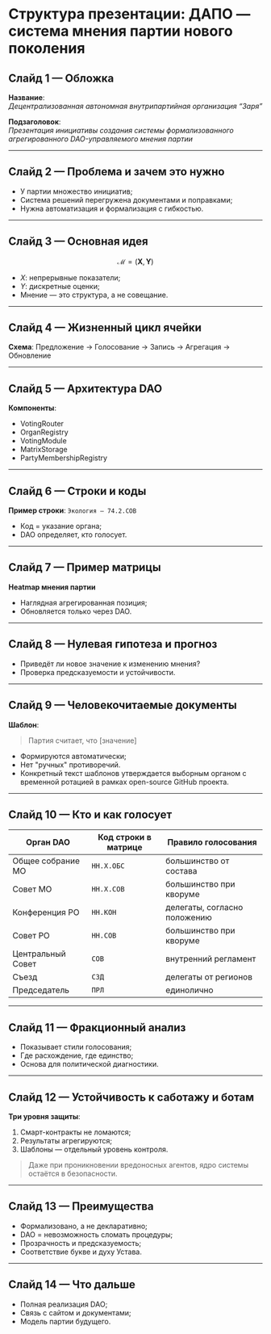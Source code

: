 # Структура презентации: ДАПО — система мнения партии нового поколения

## Слайд 1 — Обложка
**Название**:  
_Децентрализованная автономная внутрипартийная организация “Заря”_

**Подзаголовок**:  
_Презентация инициативы создания системы формализованного агрегированного DAO-управляемого мнения партии_

---

## Слайд 2 — Проблема и зачем это нужно
- У партии множество инициатив;
- Система решений перегружена документами и поправками;
- Нужна автоматизация и формализация с гибкостью.

---

## Слайд 3 — Основная идея
$$
\mathcal{M} = (\mathbf{X}, \mathbf{Y})
$$
- $X$: непрерывные показатели;
- $Y$: дискретные оценки;
- Мнение — это структура, а не совещание.

---

## Слайд 4 — Жизненный цикл ячейки
**Схема**:
Предложение → Голосование → Запись → Агрегация → Обновление

---

## Слайд 5 — Архитектура DAO
**Компоненты**:
- VotingRouter
- OrganRegistry
- VotingModule
- MatrixStorage
- PartyMembershipRegistry

---

## Слайд 6 — Строки и коды
**Пример строки**:
`Экология — 74.2.СОВ`

- Код = указание органа;
- DAO определяет, кто голосует.

---

## Слайд 7 — Пример матрицы
**Heatmap мнения партии**
- Наглядная агрегированная позиция;
- Обновляется только через DAO.

---

## Слайд 8 — Нулевая гипотеза и прогноз
- Приведёт ли новое значение к изменению мнения?
- Проверка предсказуемости и устойчивости.

---

## Слайд 9 — Человекочитаемые документы
**Шаблон**:
> Партия считает, что [значение]

- Формируются автоматически;
- Нет "ручных" противоречий.
- Конкретный текст шаблонов утверждается выборным органом с временной ротацией в рамках open-source GitHub проекта.

---

## Слайд 10 — Кто и как голосует
| Орган DAO                    | Код строки в матрице  | Правило голосования                  |
|------------------------------|-----------------------|--------------------------------------|
| Общее собрание МО            | `НН.Х.ОБС`            | большинство от состава               |
| Совет МО                     | `НН.Х.СОВ`            | большинство при кворуме              |
| Конференция РО               | `НН.КОН`              | делегаты, согласно положению         |
| Совет РО                     | `НН.СОВ`              | большинство при кворуме              |
| Центральный Совет            | `СОВ`                 | внутренний регламент                 |
| Съезд                        | `СЗД`                 | делегаты от регионов                 |
| Председатель                 | `ПРЛ`                 | единолично                           |

---

## Слайд 11 — Фракционный анализ
- Показывает стили голосования;
- Где расхождение, где единство;
- Основа для политической диагностики.

---

## Слайд 12 — Устойчивость к саботажу и ботам
**Три уровня защиты**:
1. Смарт-контракты не ломаются;
2. Результаты агрегируются;
3. Шаблоны — отдельный уровень контроля.

> Даже при проникновении вредоносных агентов, ядро системы остаётся в безопасности.

---

## Слайд 13 — Преимущества
- Формализовано, а не декларативно;
- DAO = невозможность сломать процедуры;
- Прозрачность и предсказуемость;
- Соответствие букве и духу Устава.

---

## Слайд 14 — Что дальше
- Полная реализация DAO;
- Связь с сайтом и документами;
- Модель партии будущего.